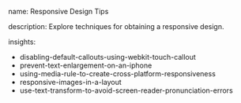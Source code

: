 name: Responsive Design Tips

description: Explore techniques for obtaining a responsive design.

insights:

- disabling-default-callouts-using-webkit-touch-callout
- prevent-text-enlargement-on-an-iphone
- using-media-rule-to-create-cross-platform-responsiveness
- responsive-images-in-a-layout
- use-text-transform-to-avoid-screen-reader-pronunciation-errors
